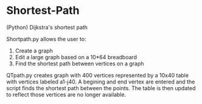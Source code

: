 Shortest-Path
=============

(Python) Dijkstra's shortest path

Shortpath.py allows the user to:

1.  Create a graph
2.  Edit a large graph based on a 10*64 breadboard
3.  Find the shortest path between vertices on a graph

QTpath.py creates graph with 400 vertices represented by a 10x40 table with vertices labeled a1-j40.
A begining and end vertex are entered and the script finds the shortest path between the points.
The table is then updated to reflect those vertices are no longer available.


